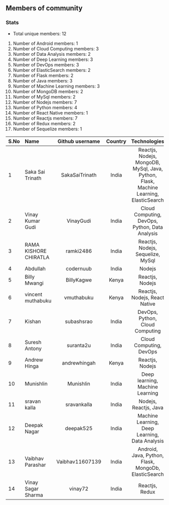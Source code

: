 ## Members of community

### Stats

-   Total unique members: 12

1.  Number of Android members: 1
2.  Number of Cloud Computing members: 3
3.  Number of Data Analysis members: 2
4.  Number of Deep Learning members: 3
5.  Number of DevOps members: 3
6.  Number of ElasticSearch members: 2
7.  Number of Flask members: 2
8.  Number of Java members: 3
9.  Number of Machine Learning members: 3
10. Number of MongoDB members: 2
11. Number of MySql members: 2
12. Number of Nodejs members: 7
13. Number of Python members: 4
14. Number of React Native members: 1
15. Number of Reactjs members: 7
16. Number of Redux members: 2
17. Number of Sequelize members: 1

| S.No | Name                  | Github username | Country |                                     Technologies                                      |
| :--- | :-------------------- | :-------------: | :-----: | :-----------------------------------------------------------------------------------: |
| 1    | Saka Sai Trinath      | SakaSaiTrinath  |  India  | Reactjs, Nodejs, MongoDB, MySql, Java, Python, Flask, Machine Learning, ElasticSearch |
| 2    | Vinay Kumar Gudi      |    VinayGudi    |  India  |                    Cloud Computing, DevOps, Python, Data Analysis                     |
| 3    | RAMA KISHORE CHIRATLA |    ramki2486    |  India  |                           Reactjs, Nodejs, Sequelize, MySql                           |
| 4    | Abdullah              |    codernuub    |  India  |                                        Nodejs                                         |
| 5    | Billy Mwangi          |   BillyKagwe    |  Kenya  |                                    Reactjs, Nodejs                                    |
| 6    | vincent muthabuku     |   vmuthabuku    |  Kenya  |                             Reactjs, Nodejs, React Native                             |
| 7    | Kishan                |   subashsrao    |  India  |                            DevOps, Python, Cloud Computing                            |
| 8    | Suresh Antony         |    suranta2u    |  India  |                                Cloud Computing, DevOps                                |
| 9    | Andrew Hinga          |  andrewhingah   |  Kenya  |                                    Reactjs, Nodejs                                    |
| 10   | Munishlin             |    Munishlin    |  India  |                            Deep learning, Machine Learning                            |
| 11   | sravan kalla          |   sravankalla   |  India  |                                 Nodejs, Reactjs, Java                                 |
| 12   | Deepak Nagar          |    deepak525    |  India  |                    Machine Learning, Deep Learning, Data Analysis                     |
| 13   | Vaibhav Parashar      | Vaibhav11607139 |  India  |                 Android, Java, Python, Flask, MongoDb, ElasticSearch                  |
| 14   | Vinay Sagar Sharma    |     vinay72     |  India  |                                    Reactjs, Redux                                     |
